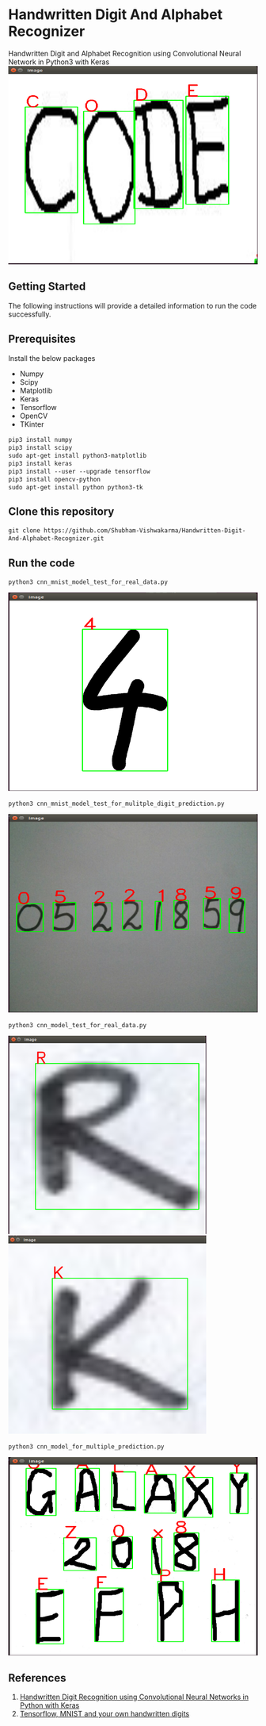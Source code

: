 # Handwritten Digit And Alphabet Recognizer
Handwritten Digit and Alphabet Recognition using Convolutional Neural Network in Python3 with Keras
<img src="https://github.com/Shubham-Vishwakarma/Handwritten-Digit-And-Alphabet-Recognizer/blob/master/Output_SS/output1.png" data-canonical-src="https://github.com/Shubham-Vishwakarma/Handwritten-Digit-And-Alphabet-Recognizer/blob/master/Output_SS/output1.png" width="800" height="400" />

## Getting Started
The following instructions will provide a detailed information to run the code successfully.
## Prerequisites
Install the below packages
* Numpy
* Scipy
* Matplotlib
* Keras
* Tensorflow
* OpenCV
* TKinter
```
pip3 install numpy
pip3 install scipy
sudo apt-get install python3-matplotlib
pip3 install keras
pip3 install --user --upgrade tensorflow
pip3 install opencv-python
sudo apt-get install python python3-tk
```

## Clone this repository
```
git clone https://github.com/Shubham-Vishwakarma/Handwritten-Digit-And-Alphabet-Recognizer.git
```

## Run the code

```
python3 cnn_mnist_model_test_for_real_data.py
```
<img src="https://github.com/Shubham-Vishwakarma/Handwritten-Digit-And-Alphabet-Recognizer/blob/master/Output_SS/output5.png" data-canonical-src="https://github.com/Shubham-Vishwakarma/Handwritten-Digit-And-Alphabet-Recognizer/blob/master/Output_SS/output5.png" width="800" height="400" />

```
python3 cnn_mnist_model_test_for_mulitple_digit_prediction.py
```
<img src="https://github.com/Shubham-Vishwakarma/Handwritten-Digit-And-Alphabet-Recognizer/blob/master/Output_SS/output6.png" data-canonical-src="https://github.com/Shubham-Vishwakarma/Handwritten-Digit-And-Alphabet-Recognizer/blob/master/Output_SS/output6.png" width="800" height="400" />

```
python3 cnn_model_test_for_real_data.py
```
<p float="left">
<img src="https://github.com/Shubham-Vishwakarma/Handwritten-Digit-And-Alphabet-Recognizer/blob/master/Output_SS/output4.png" data-canonical-src="https://github.com/Shubham-Vishwakarma/Handwritten-Digit-And-Alphabet-Recognizer/blob/master/Output_SS/output4.png" width="400" height="400" />
<img src="https://github.com/Shubham-Vishwakarma/Handwritten-Digit-And-Alphabet-Recognizer/blob/master/Output_SS/output2.png" data-canonical-src="https://github.com/Shubham-Vishwakarma/Handwritten-Digit-And-Alphabet-Recognizer/blob/master/Output_SS/output2.png" width="400" height="400" />
</p>

```
python3 cnn_model_for_multiple_prediction.py
```
<img src="https://github.com/Shubham-Vishwakarma/Handwritten-Digit-And-Alphabet-Recognizer/blob/master/Output_SS/output3.png" data-canonical-src="https://github.com/Shubham-Vishwakarma/Handwritten-Digit-And-Alphabet-Recognizer/blob/master/Output_SS/output3.png" width="800" height="400" />



## References
1. [Handwritten Digit Recognition using Convolutional Neural Networks in Python with Keras](https://machinelearningmastery.com/handwritten-digit-recognition-using-convolutional-neural-networks-python-keras/)
2. [Tensorflow, MNIST and your own handwritten digits](https://medium.com/@o.kroeger/tensorflow-mnist-and-your-own-handwritten-digits-4d1cd32bbab4)
